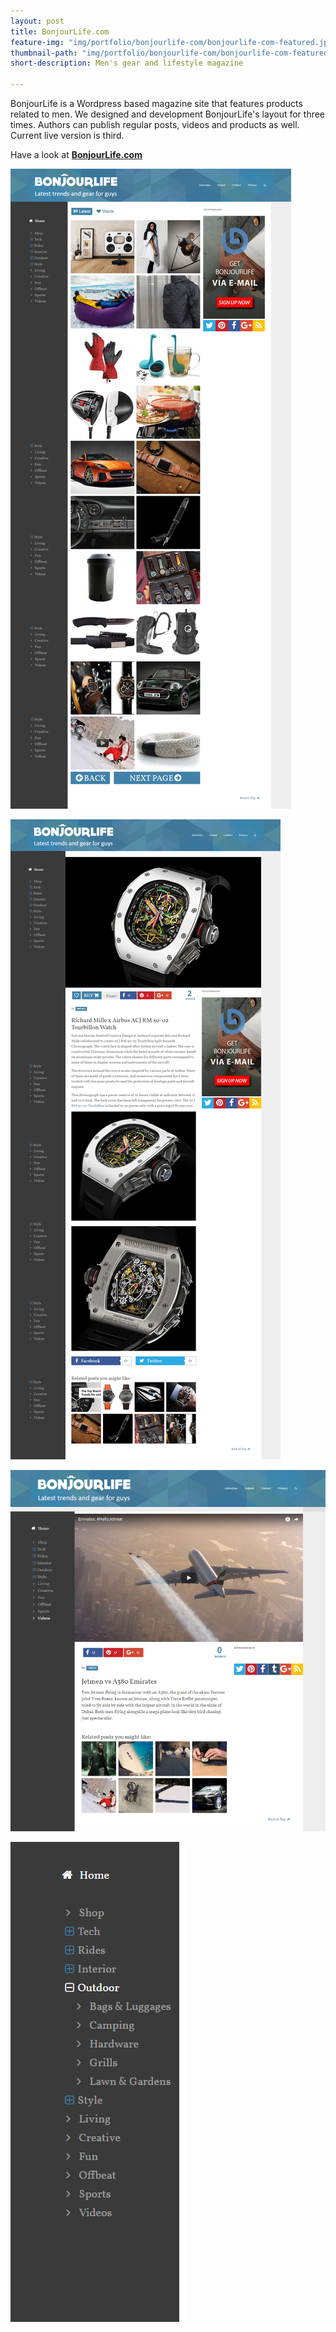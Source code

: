 ```yaml
---
layout: post
title: BonjourLife.com
feature-img: "img/portfolio/bonjourlife-com/bonjourlife-com-featured.jpg"
thumbnail-path: "img/portfolio/bonjourlife-com/bonjourlife-com-featured.jpg"
short-description: Men's gear and lifestyle magazine

---
```

BonjourLife is a Wordpress based magazine site that features products related to men. We designed and development BonjourLife's layout for three times. Authors can publish regular posts, videos and products as well. Current live version is third. 

Have a look at **[BonjourLife.com](http://bonjourlife.com "BonjourLife.com")**

![homepage](/img/portfolio/bonjourlife-com/homepage.png)

![homepage](/img/portfolio/bonjourlife-com/single.png)

![homepage](/img/portfolio/bonjourlife-com/video.png)

![homepage](/img/portfolio/bonjourlife-com/menu.png)
